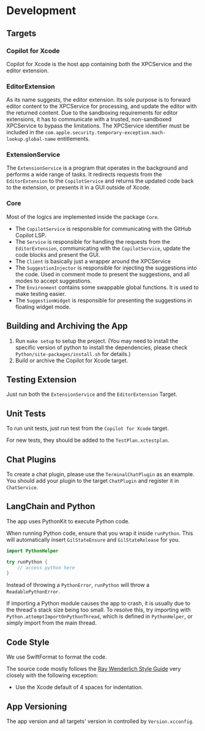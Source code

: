 # Development

## Targets 

### Copilot for Xcode

Copilot for Xcode is the host app containing both the XPCService and the editor extension.

### EditorExtension

As its name suggests, the editor extension. Its sole purpose is to forward editor content to the XPCService for processing, and update the editor with the returned content. Due to the sandboxing requirements for editor extensions, it has to communicate with a trusted, non-sandboxed XPCService to bypass the limitations. The XPCService identifier must be included in the `com.apple.security.temporary-exception.mach-lookup.global-name` entitlements.

### ExtensionService

The `ExtensionService` is a program that operates in the background and performs a wide range of tasks. It redirects requests from the `EditorExtension` to the `CopilotService` and returns the updated code back to the extension, or presents it in a GUI outside of Xcode.

### Core

Most of the logics are implemented inside the package `Core`.

- The `CopilotService` is responsible for communicating with the GitHub Copilot LSP.
- The `Service` is responsible for handling the requests from the `EditorExtension`, communicating with the `CopilotService`, update the code blocks and present the GUI.
- The `Client` is basically just a wrapper around the XPCService
- The `SuggestionInjector` is responsible for injecting the suggestions into the code. Used in comment mode to present the suggestions, and all modes to accept suggestions.
- The `Environment` contains some swappable global functions. It is used to make testing easier.
- The `SuggestionWidget` is responsible for presenting the suggestions in floating widget mode.

## Building and Archiving the App

1. Run `make setup` to setup the project. (You may need to install the specific version of python to install the dependencies, please check `Python/site-packages/install.sh` for details.)
2. Build or archive the Copilot for Xcode target.

## Testing Extension

Just run both the `ExtensionService` and the `EditorExtension` Target.

## Unit Tests

To run unit tests, just run test from the `Copilot for Xcode` target.

For new tests, they should be added to the `TestPlan.xctestplan`.

## Chat Plugins

To create a chat plugin, please use the `TerminalChatPlugin` as an example. You should add your plugin to the target `ChatPlugin` and register it in `ChatService`.

## LangChain and Python

The app uses PythonKit to execute Python code.

When running Python code, ensure that you wrap it inside `runPython`. This will automatically insert `GilStateEnsure` and `GilStateRelease` for you.

```swift
import PythonHelper

try runPython {
    // access python here
}
```

Instead of throwing a `PythonError`, `runPython` will throw a `ReadablePythonError`.

If importing a Python module causes the app to crash, it is usually due to the thread's stack size being too small. To resolve this, try importing with `Python.attemptImportOnPythonThread`, which is defined in `PythonHelper`, or simply import from the main thread.

## Code Style

We use SwiftFormat to format the code.

The source code mostly follows the [Ray Wenderlich Style Guide](https://github.com/raywenderlich/swift-style-guide) very closely with the following exception:

- Use the Xcode default of 4 spaces for indentation.

## App Versioning

The app version and all targets' version in controlled by `Version.xcconfig`.
